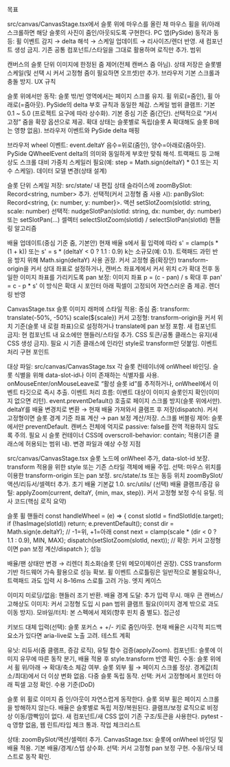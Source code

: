 목표

src/canvas/CanvasStage.tsx에서 슬롯 위에 마우스를 올린 채 마우스 휠을 위/아래 스크롤하면 해당 슬롯의 사진이 줌인/아웃되도록 구현한다.
PC 앱(PySide) 동작과 동등: 휠 이벤트 감지 → delta 해석 → 스케일 업데이트 → 리사이즈/렌더 반영.
새 컴포넌트 생성 금지. 기존 공통 컴포넌트/스타일을 그대로 활용하며 로직만 추가.
범위

캔버스의 슬롯 단위 이미지에 한정된 줌 제어(전체 캔버스 줌 아님).
상태 저장은 슬롯별 스케일(및 선택 시 커서 고정형 줌이 필요하면 오프셋)만 추가.
브라우저 기본 스크롤과 충돌 방지.
UX 규칙

슬롯 위에서만 동작: 슬롯 밖/빈 영역에서는 페이지 스크롤 유지.
휠 위로(=줌인), 휠 아래로(=줌아웃). PySide의 delta 부호 규칙과 동일한 체감.
스케일 범위 클램프: 기본 0.1 ~ 5.0 (프로젝트 요구에 따라 상수화).
기본 중심 기준 줌(간단). 선택적으로 “커서 고정” 줌을 확장 옵션으로 제공.
확대 상태는 슬롯별로 독립(슬롯 A 확대해도 슬롯 B에는 영향 없음).
브라우저 이벤트와 PySide delta 매핑

브라우저 wheel 이벤트: event.deltaY 음수=위로(줌인), 양수=아래로(줌아웃).
PySide QWheelEvent delta의 의미와 동일하게 부호만 맞춰 해석.
트랙패드 등 고해상도 스크롤 대비 가중치 스케일러 필요(예: step = Math.sign(deltaY) * 0.1 또는 지수 스케일).
데이터 모델 변경(상태 설계)

슬롯 단위 스케일 저장:
src/state/ 내 편집 상태 슬라이스에 zoomBySlot: Record<string, number> 추가.
선택적(커서 고정형 줌 사용 시): panBySlot: Record<string, {x: number, y: number}>.
액션
setSlotZoom(slotId: string, scale: number)
선택적: nudgeSlotPan(slotId: string, dx: number, dy: number) 또는 setSlotPan(...)
셀렉터
selectSlotZoom(slotId) / selectSlotPan(slotId)
핸들링 알고리즘

배율 업데이트(중심 기준 줌, 기본안)
현재 배율 s에서 휠 입력에 따라 s' = clamp(s * (1 + k)) 또는 s' = s * (deltaY < 0 ? 1.1 : 0.9)
k는 소규모(예: 0.1). 트랙패드 과민 반응 방지 위해 Math.sign(deltaY) 사용 권장.
커서 고정형 줌(확장안)
transform-origin을 커서 상대 좌표로 설정하거나,
캔버스 좌표계에서 커서 위치 c가 확대 전후 동일한 이미지 좌표를 가리키도록 pan 보정:
이미지 좌표 p = (c - pan) / s
확대 후 pan' = c - p * s'
이 방식은 확대 시 포인터 아래 픽셀이 고정되어 자연스러운 줌 제공.
렌더링 반영

CanvasStage.tsx 슬롯 이미지 래퍼에 스타일 적용:
중심 줌: transform: translate(-50%, -50%) scale(${scale})
커서 고정형: transform-origin을 커서 위치 기준(슬롯 내 로컬 좌표)으로 설정하거나 translate에 pan 보정 포함.
새 컴포넌트 금지: 현 컴포넌트 내 요소에만 핸들러/스타일 추가.
CSS 토큰/공통 클래스는 유지(새 CSS 생성 금지). 필요 시 기존 클래스에 인라인 style로 transform만 덧붙임.
이벤트 처리 구현 포인트

대상 파일: src/canvas/CanvasStage.tsx
각 슬롯 컨테이너에 onWheel 바인딩. 슬롯 식별을 위해 data-slot-id나 이미 존재하는 식별자를 사용.
onMouseEnter/onMouseLeave로 “활성 슬롯 id”를 추적하거나, onWheel에서 이벤트 타깃으로 즉시 추출.
이벤트 처리 흐름:
이벤트 대상이 이미지 슬롯인지 확인(이미지 없으면 리턴).
event.preventDefault() 호출로 페이지 스크롤 방지(슬롯 위에서만).
deltaY를 배율 변경치로 변환 → 현재 배율 가져와서 클램프 후 저장(dispatch).
커서 고정형이면 슬롯 경계 기준 좌표 계산 → pan 보정 계산/저장.
스크롤 버블링 제어:
슬롯에서만 preventDefault. 캔버스 전체에 억지로 passive: false를 전역 적용하지 않도록 주의.
필요 시 슬롯 컨테이너 CSS에 overscroll-behavior: contain; 적용(기존 클래스에 허용되는 범위 내).
변경 파일과 예상 수정 지점

src/canvas/CanvasStage.tsx
슬롯 노드에 onWheel 추가, data-slot-id 보장.
transform 적용을 위한 style 또는 기존 스타일 객체에 배율 주입.
선택: 마우스 위치를 이용한 transform-origin 또는 pan 보정.
src/state/<editorSlice>.ts 또는 동등 위치
zoomBySlot/액션/리듀서/셀렉터 추가.
초기 배율 기본값 1.0.
src/utils/ (선택)
배율 클램프/증감 유틸: applyZoom(current, deltaY, {min, max, step}).
커서 고정형 보정 수식 유틸.
의사 코드(핵심 로직 요약)

슬롯 휠 핸들러
const handleWheel = (e) => {
const slotId = findSlotId(e.target);
if (!hasImage(slotId)) return;
e.preventDefault();
const dir = Math.sign(e.deltaY); // -1=위, +1=아래
const next = clamp(scale * (dir < 0 ? 1.1 : 0.9), MIN, MAX);
dispatch(setSlotZoom(slotId, next));
// 확장: 커서 고정형이면 pan 보정 계산/dispatch
};
성능

배율/팬 상태만 변경 → 리렌더 최소화(슬롯 단위 메모이제이션 권장).
CSS transform 기반 하드웨어 가속 활용으로 성능 확보.
휠 이벤트 스로틀링은 일반적으로 불필요하나, 트랙패드 과도 입력 시 8–16ms 스로틀 고려 가능.
엣지 케이스

이미지 미로딩/없음: 핸들러 조기 반환.
배율 경계 도달: 추가 입력 무시.
매우 큰 캔버스/고해상도 이미지: 커서 고정형 도입 시 pan 범위 클램프 필요(이미지 경계 밖으로 과도 이동 방지).
모바일/터치: 본 스펙에서 제외(향후 핀치 줌 별도).
접근성

키보드 대체 입력(선택): 슬롯 포커스 + +/- 키로 줌인/아웃.
현재 배율은 시각적 피드백 요소가 있다면 aria-live로 노출 고려.
테스트 계획

유닛: 리듀서(줌 클램프, 증감 로직), 유틸 함수 검증(applyZoom).
컴포넌트: 슬롯에 이미지 유무에 따른 동작 분기, 배율 적용 후 style.transform 반영 확인.
수동:
슬롯 위에서 휠 위/아래 → 확대/축소 체감 여부.
슬롯 외부 휠 → 페이지 스크롤 정상.
경계값(최소/최대)에서 더 이상 변화 없음.
다중 슬롯 독립 동작.
선택: 커서 고정형에서 포인터 아래 픽셀 고정 확인.
수용 기준(DoD)

슬롯 위 휠로 이미지 줌 인/아웃이 자연스럽게 동작한다.
슬롯 외부 휠은 페이지 스크롤을 방해하지 않는다.
배율은 슬롯별로 독립 저장/복원된다.
클램프/보정 로직으로 비정상 이동/깜빡임이 없다.
새 컴포넌트/새 CSS 없이 기존 구조/토큰을 사용한다.
pytest -q 영향 없음, 웹 린트/타입 체크 통과.
작업 체크리스트

상태: zoomBySlot/액션/셀렉터 추가.
CanvasStage.tsx: 슬롯에 onWheel 바인딩 및 배율 적용.
기본 배율/경계/스텝 상수화.
선택: 커서 고정형 pan 보정 구현.
수동/유닛 테스트로 동작 확인.